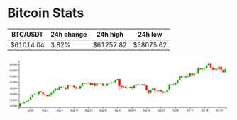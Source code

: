 # Bitcoin Stats

BTC/USDT|24h change|24h high|24h low|
|---|---|---|---|
|$61014.04|3.82%|$61257.82|$58075.62|

<img src="./chart.svg">
